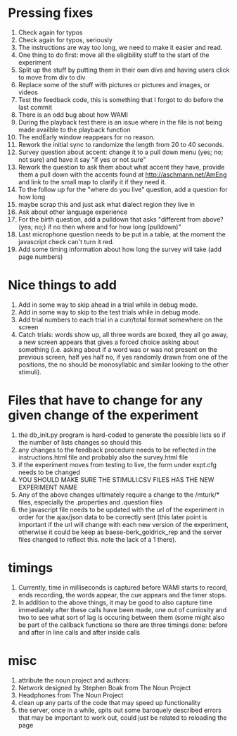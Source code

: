 # Pressing fixes #
1. Check again for typos
1. Check again for typos, seriously
1. The instructions are way too long, we need to make it easier and read.
  1. One thing to do first: move all the eligibility stuff to the start of the experiment
  1. Split up the stuff by putting them in their own divs and having users click to move from div to div
  1. Replace some of the stuff with pictures or pictures and images, or videos
1. Test the feedback code, this is something that I forgot to do before the last commit
1. There is an odd bug about how WAMI 
1. During the playback test there is an issue where in the file is not being made availble to the playback function
1. The endEarly window reappears for no reason.
1. Rework the initial sync to randomize the length from 20 to 40 seconds.
1. Survey question about accent: change it to a pull down menu (yes; no; not sure) and have it say "if yes or not sure"
1. Rework the question to ask them about what accent they have, provide them a pull down with the accents found at http://aschmann.net/AmEng and link to the small map to clarify it if they need it.
1. To the follow up for the "where do you live" question, add a question for how long
  1. maybe scrap this and just ask what dialect region they live in
1. Ask about other language experience
1. For the birth question, add a pulldown that asks "different from above? (yes; no;) if no then where and for how long (pulldown)"
1. Last microphone question needs to be put in a table, at the moment the javascript check can't turn it red.
1. Add some timing information about how long the survey will take (add page numbers)

# Nice things to add #
1. Add in some way to skip ahead in a trial while in debug mode.
1. Add in some way to skip to the test trials while in debug mode.
1. Add trial numbers to each trial in a curr/total format somewhere on the screen
1. Catch trials: words show up, all three words are boxed, they all go away, a new screen appears that gives a forced choice asking about something (i.e. asking about if a word was or was not present on the previous screen, half yes half no, if yes randomly drawn from one of the positions, the no should be monosyllabic and similar looking to the other stimuli).

# Files that have to change for any given change of the experiment #
1. the db_init.py program is hard-coded to generate the possible lists so if the number of lists changes so should this
1. any changes to the feedback procedure needs to be reflected in the instructions.html file and probably also the survey.html file
1. if the experiment moves from testing to live, the form under expt.cfg needs to be changed
1. YOU SHOULD MAKE SURE THE STIMULI.CSV FILES HAS THE NEW EXPERIMENT NAME
1. Any of the above changes ultimately require a change to the /mturk/* files, especially the .properties and .question files
1. the javascript file needs to be updated with the url of the experiment in order for the ajax/json data to be correctly sent (this later point is important if the url will change with each new version of the experiment, otherwise it could be keep as baese-berk_goldrick_rep and the server files changed to reflect this. note the lack of a 1 there).

# timings #
1. Currently, time in milliseconds is captured before WAMI starts to record, ends recording, the words appear, the cue appears and the timer stops.
1. In addition to the above things, it may be good to also capture time immediately after these calls have been made, one out of curriosity and two to see what sort of lag is occuring between them (some might also be part of the callback functions so there are three timings done: before and after in line calls and after inside calls

# misc #
1. attribute the noun project and authors:
  1. Network designed by Stephen Boak from The Noun Project
  2. Headphones from The Noun Project
1. clean up any parts of the code that may speed up functionality
1. the server, once in a while, spits out some baroquely described errors that may be important to work out, could just be related to reloading the page
